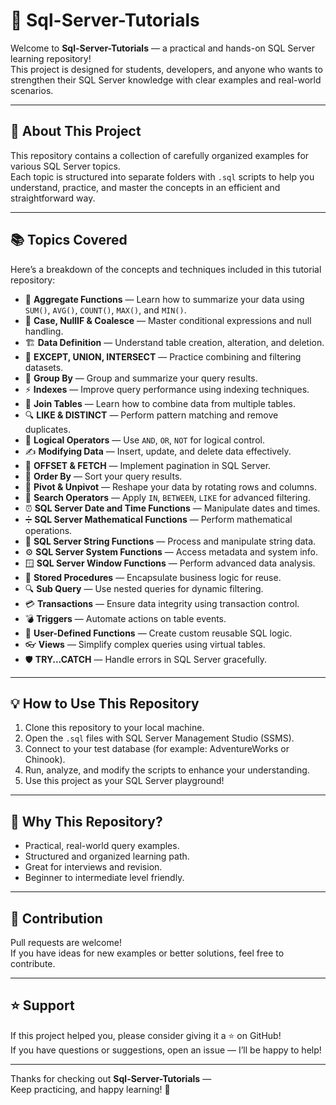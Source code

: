 # 💾 Sql-Server-Tutorials

Welcome to **Sql-Server-Tutorials** — a practical and hands-on SQL Server learning repository!  
This project is designed for students, developers, and anyone who wants to strengthen their SQL Server knowledge with clear examples and real-world scenarios.

---

## 🚀 About This Project

This repository contains a collection of carefully organized examples for various SQL Server topics.  
Each topic is structured into separate folders with `.sql` scripts to help you understand, practice, and master the concepts in an efficient and straightforward way.

---

## 📚 Topics Covered

Here’s a breakdown of the concepts and techniques included in this tutorial repository:

- 🔢 **Aggregate Functions** — Learn how to summarize your data using `SUM()`, `AVG()`, `COUNT()`, `MAX()`, and `MIN()`.
- 🎯 **Case, NullIF & Coalesce** — Master conditional expressions and null handling.
- 🏗️ **Data Definition** — Understand table creation, alteration, and deletion.
- 🔀 **EXCEPT, UNION, INTERSECT** — Practice combining and filtering datasets.
- 🧮 **Group By** — Group and summarize your query results.
- ⚡ **Indexes** — Improve query performance using indexing techniques.
- 🔗 **Join Tables** — Learn how to combine data from multiple tables.
- 🔍 **LIKE & DISTINCT** — Perform pattern matching and remove duplicates.
- 🧠 **Logical Operators** — Use `AND`, `OR`, `NOT` for logical control.
- ✍️ **Modifying Data** — Insert, update, and delete data effectively.
- 📄 **OFFSET & FETCH** — Implement pagination in SQL Server.
- 🧹 **Order By** — Sort your query results.
- 🔄 **Pivot & Unpivot** — Reshape your data by rotating rows and columns.
- 🔎 **Search Operators** — Apply `IN`, `BETWEEN`, `LIKE` for advanced filtering.
- ⏰ **SQL Server Date and Time Functions** — Manipulate dates and times.
- ➗ **SQL Server Mathematical Functions** — Perform mathematical operations.
- 🧵 **SQL Server String Functions** — Process and manipulate string data.
- ⚙️ **SQL Server System Functions** — Access metadata and system info.
- 🪟 **SQL Server Window Functions** — Perform advanced data analysis.
- 💾 **Stored Procedures** — Encapsulate business logic for reuse.
- 🔍 **Sub Query** — Use nested queries for dynamic filtering.
- 💳 **Transactions** — Ensure data integrity using transaction control.
- 💣 **Triggers** — Automate actions on table events.
- 🧠 **User-Defined Functions** — Create custom reusable SQL logic.
- 👓 **Views** — Simplify complex queries using virtual tables.
- 🛡️ **TRY...CATCH** — Handle errors in SQL Server gracefully.

---

## 💡 How to Use This Repository

1. Clone this repository to your local machine.
2. Open the `.sql` files with SQL Server Management Studio (SSMS).
3. Connect to your test database (for example: AdventureWorks or Chinook).
4. Run, analyze, and modify the scripts to enhance your understanding.
5. Use this project as your SQL Server playground!

---

## 🌟 Why This Repository?

- Practical, real-world query examples.
- Structured and organized learning path.
- Great for interviews and revision.
- Beginner to intermediate level friendly.

---

## 🤝 Contribution

Pull requests are welcome!  
If you have ideas for new examples or better solutions, feel free to contribute.

---

## ⭐ Support

If this project helped you, please consider giving it a ⭐ on GitHub!  
If you have questions or suggestions, open an issue — I’ll be happy to help!

---

Thanks for checking out **Sql-Server-Tutorials** —  
Keep practicing, and happy learning! 🎯

